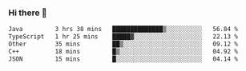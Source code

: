 ### Hi there 👋

<!--START_SECTION:waka-->

```txt
Java         3 hrs 38 mins   ██████████████▒░░░░░░░░░░   56.84 %
TypeScript   1 hr 25 mins    █████▓░░░░░░░░░░░░░░░░░░░   22.13 %
Other        35 mins         ██▒░░░░░░░░░░░░░░░░░░░░░░   09.12 %
C++          18 mins         █▒░░░░░░░░░░░░░░░░░░░░░░░   04.92 %
JSON         15 mins         █░░░░░░░░░░░░░░░░░░░░░░░░   04.14 %
```

<!--END_SECTION:waka-->

<!--
**jerry-shao/jerry-shao** is a ✨ _special_ ✨ repository because its `README.md` (this file) appears on your GitHub profile.

Here are some ideas to get you started:

- 🔭 I’m currently working on ...
- 🌱 I’m currently learning ...
- 👯 I’m looking to collaborate on ...
- 🤔 I’m looking for help with ...
- 💬 Ask me about ...
- 📫 How to reach me: ...
- 😄 Pronouns: ...
- ⚡ Fun fact: ...
-->
